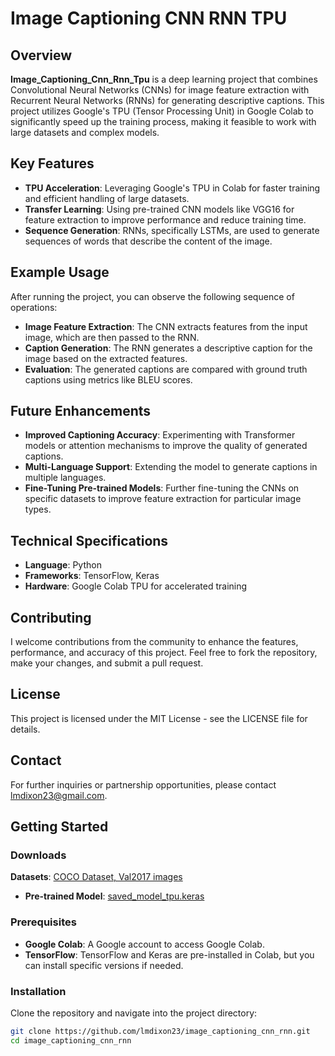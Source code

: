 # Image Captioning CNN RNN TPU

## Overview

**Image_Captioning_Cnn_Rnn_Tpu** is a deep learning project that combines Convolutional Neural Networks (CNNs) for image feature extraction with Recurrent Neural Networks (RNNs) for generating descriptive captions. This project utilizes Google's TPU (Tensor Processing Unit) in Google Colab to significantly speed up the training process, making it feasible to work with large datasets and complex models.

## Key Features

- **TPU Acceleration**: Leveraging Google's TPU in Colab for faster training and efficient handling of large datasets.
- **Transfer Learning**: Using pre-trained CNN models like VGG16 for feature extraction to improve performance and reduce training time.
- **Sequence Generation**: RNNs, specifically LSTMs, are used to generate sequences of words that describe the content of the image.

## Example Usage

After running the project, you can observe the following sequence of operations:

- **Image Feature Extraction**: The CNN extracts features from the input image, which are then passed to the RNN.
- **Caption Generation**: The RNN generates a descriptive caption for the image based on the extracted features.
- **Evaluation**: The generated captions are compared with ground truth captions using metrics like BLEU scores.

## Future Enhancements

- **Improved Captioning Accuracy**: Experimenting with Transformer models or attention mechanisms to improve the quality of generated captions.
- **Multi-Language Support**: Extending the model to generate captions in multiple languages.
- **Fine-Tuning Pre-trained Models**: Further fine-tuning the CNNs on specific datasets to improve feature extraction for particular image types.

## Technical Specifications

- **Language**: Python
- **Frameworks**: TensorFlow, Keras
- **Hardware**: Google Colab TPU for accelerated training

## Contributing

I welcome contributions from the community to enhance the features, performance, and accuracy of this project. Feel free to fork the repository, make your changes, and submit a pull request.

## License

This project is licensed under the MIT License - see the LICENSE file for details.

## Contact

For further inquiries or partnership opportunities, please contact lmdixon23@gmail.com.

## Getting Started

### Downloads
**Datasets**: [COCO Dataset, Val2017 images](http://images.cocodataset.org/zips/val2017.zip)
- **Pre-trained Model**: [saved_model_tpu.keras](https://drive.google.com/file/d/1-4cxaETjo6f1h9AHolJzcbzxssDeg_yW/view?usp=drive_link)


### Prerequisites

- **Google Colab**: A Google account to access Google Colab.
- **TensorFlow**: TensorFlow and Keras are pre-installed in Colab, but you can install specific versions if needed.

### Installation

Clone the repository and navigate into the project directory:

```bash
git clone https://github.com/lmdixon23/image_captioning_cnn_rnn.git
cd image_captioning_cnn_rnn
